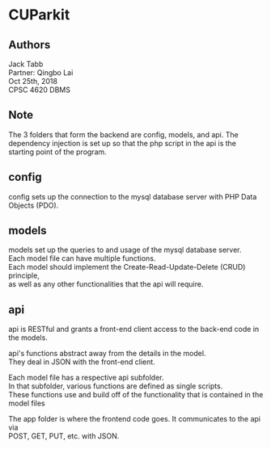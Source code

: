 # CUParkit

## Authors
Jack Tabb  
Partner: Qingbo Lai  
Oct 25th, 2018  
CPSC 4620 DBMS  

## Note
The 3 folders that form the backend are config, models, and api.
The dependency injection is set up so that the php script in the api is the starting point
of the program.

## config
config sets up the connection to the mysql database server with PHP Data Objects (PDO).

## models
models set up the queries to and usage of the mysql database server.  
Each model file can have multiple functions.  
Each model should implement the Create-Read-Update-Delete (CRUD) principle,  
as well as any other functionalities that the api will require.

## api
api is RESTful and grants a front-end client access to the back-end code in the models.  

api's functions abstract away from the details in the model.  
They deal in JSON with the front-end client.

Each model file has a respective api subfolder.  
In that subfolder, various functions are defined as single scripts.  
These functions use and build off of the functionality that is contained in the model files

The app folder is where the frontend code goes. It communicates to the api via  
POST, GET, PUT, etc. with JSON.